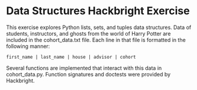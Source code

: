 # Data Structures Hackbright Exercise

This exercise explores Python lists, sets, and tuples data structures. Data of students, instructors, and ghosts from the world of Harry Potter are included in the cohort_data.txt file. Each line in that file is formatted in the following manner:
```
first_name | last_name | house | advisor | cohort
```

Several functions are implemented that interact with this data in cohort_data.py. Function signatures and doctests were provided by Hackbright.
